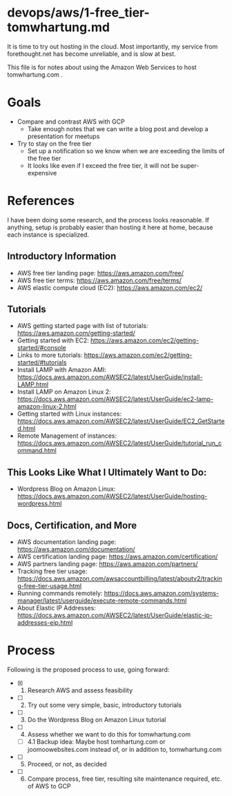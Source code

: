 
# devops/aws/1-free_tier-tomwhartung.md

It is time to try out hosting in the cloud.
Most importantly, my service from forethought.net has become unreliable, and is slow at best.

This file is for notes about using the Amazon Web Services to host tomwhartung.com .

# Goals

- Compare and contrast AWS with GCP
  - Take enough notes that we can write a blog post and develop a presentation for meetups
- Try to stay on the free tier
  - Set up a notification so we know when we are exceeding the limits of the free tier
  - It looks like even if I exceed the free tier, it will not be super-expensive

# References

I have been doing some research, and the process looks reasonable.
If anything, setup is probably easier than hosting it here at home, because each instance is specialized.

## Introductory Information

- AWS free tier landing page: https://aws.amazon.com/free/
- AWS free tier terms: https://aws.amazon.com/free/terms/
- AWS elastic compute cloud (EC2): https://aws.amazon.com/ec2/

## Tutorials

- AWS getting started page with list of tutorials: https://aws.amazon.com/getting-started/
- Getting started with EC2: https://aws.amazon.com/ec2/getting-started/#console
- Links to more tutorials: https://aws.amazon.com/ec2/getting-started/#tutorials
- Install LAMP with Amazon AMI: https://docs.aws.amazon.com/AWSEC2/latest/UserGuide/install-LAMP.html
- Install LAMP on Amazon Linux 2: https://docs.aws.amazon.com/AWSEC2/latest/UserGuide/ec2-lamp-amazon-linux-2.html
- Getting started with Linux instances: https://docs.aws.amazon.com/AWSEC2/latest/UserGuide/EC2_GetStarted.html
- Remote Management of instances: https://docs.aws.amazon.com/AWSEC2/latest/UserGuide/tutorial_run_command.html

## This Looks Like What I Ultimately Want to Do:

- Wordpress Blog on Amazon Linux: https://docs.aws.amazon.com/AWSEC2/latest/UserGuide/hosting-wordpress.html

## Docs, Certification, and More

- AWS documentation landing page: https://aws.amazon.com/documentation/
- AWS certification landing page: https://aws.amazon.com/certification/
- AWS partners landing page: https://aws.amazon.com/partners/
- Tracking free tier usage: https://docs.aws.amazon.com/awsaccountbilling/latest/aboutv2/tracking-free-tier-usage.html
- Running commands remotely: https://docs.aws.amazon.com/systems-manager/latest/userguide/execute-remote-commands.html
- About Elastic IP Addresses: https://docs.aws.amazon.com/AWSEC2/latest/UserGuide/elastic-ip-addresses-eip.html

# Process

Following is the proposed process to use, going forward:

- [X] 1. Research AWS and assess feasibility
- [ ] 2. Try out some very simple, basic, introductory tutorials
- [ ] 3. Do the Wordpress Blog on Amazon Linux tutorial
- [ ] 4. Assess whether we want to do this for tomwhartung.com
  - [ ] 4.1 Backup idea: Maybe host tomhartung.com or joomoowebsites.com instead of, or in addition to, tomwhartung.com
- [ ] 5. Proceed, or not, as decided
- [ ] 6. Compare process, free tier, resulting site maintenance required, etc. of AWS to GCP

